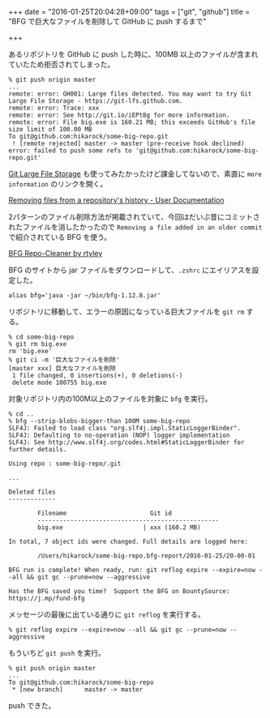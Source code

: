 +++
date = "2016-01-25T20:04:28+09:00"
tags = ["git", "github"]
title = "BFG で巨大なファイルを削除して GitHub に push するまで"

+++

あるリポジトリを GitHub に push した時に、100MB 以上のファイルが含まれていたため拒否されてしまった。

<!--more-->

```
% git push origin master
...
remote: error: GH001: Large files detected. You may want to try Git Large File Storage - https://git-lfs.github.com.
remote: error: Trace: xxx
remote: error: See http://git.io/iEPt8g for more information.
remote: error: File big.exe is 160.21 MB; this exceeds GitHub's file size limit of 100.00 MB
To git@github.com:hikarock/some-big-repo.git
 ! [remote rejected] master -> master (pre-receive hook declined)
error: failed to push some refs to 'git@github.com:hikarock/some-big-repo.git'
```

[Git Large File Storage](https://git-lfs.github.com/) も使ってみたかったけど課金してないので、素直に `more information` のリンクを開く。

[Removing files from a repository's history - User Documentation](https://help.github.com/articles/removing-files-from-a-repository-s-history/)

2パターンのファイル削除方法が掲載されていて、今回はだいぶ昔にコミットされたファイルを消したかったので `Removing a file added in an older commit` で紹介されている BFG を使う。

[BFG Repo-Cleaner by rtyley](https://rtyley.github.io/bfg-repo-cleaner/)

BFG のサイトから jar ファイルをダウンロードして、`.zshrc` にエイリアスを設定した。

```
alias bfg='java -jar ~/bin/bfg-1.12.8.jar'
```

リポジトリに移動して、エラーの原因になっている巨大ファイルを `git rm` する。

```
% cd some-big-repo
% git rm big.exe
rm 'big.exe'
% git ci -m '巨大なファイルを削除'
[master xxx] 巨大なファイルを削除
 1 file changed, 0 insertions(+), 0 deletions(-)
 delete mode 100755 big.exe
```

対象リポジトリ内の100M以上のファイルを対象に `bfg` を実行。

```
% cd ..
% bfg --strip-blobs-bigger-than 100M some-big-repo
SLF4J: Failed to load class "org.slf4j.impl.StaticLoggerBinder".
SLF4J: Defaulting to no-operation (NOP) logger implementation
SLF4J: See http://www.slf4j.org/codes.html#StaticLoggerBinder for further details.

Using repo : some-big-repo/.git

...

Deleted files
-------------

        Filename                       Git id
        --------------------------------------------------
        big.exe                      | xxx (160.2 MB)

In total, 7 object ids were changed. Full details are logged here:

        /Users/hikarock/some-big-repo.bfg-report/2016-01-25/20-00-01

BFG run is complete! When ready, run: git reflog expire --expire=now --all && git gc --prune=now --aggressive

Has the BFG saved you time?  Support the BFG on BountySource:  https://j.mp/fund-bfg
```

メッセージの最後に出ている通りに `git reflog` を実行する。

```
% git reflog expire --expire=now --all && git gc --prune=now --aggressive
```

もういちど `git push` を実行。

```
% git push origin master
...
To git@github.com:hikarock/some-big-repo
 * [new branch]      master -> master
```

push できた。

